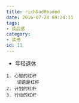 ```yaml
---
title: richDadReaded
date: 2016-07-28 09:24:11
tags:
- 读后感
category:
- 读书
id: 11
---
```


* 年轻退休
```
1. 心智的杠杆
	词语是杠杆
2. 计划的杠杆
3. 行动的杠杆
```